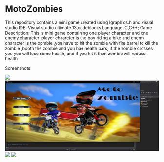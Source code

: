 # MotoZombies
This repository contains a mini game created using Igraphics.h and visual studio
IDE: Visual studio ultimate 13,codeblocks
Language: C,C++;
Game Description: This is mini game containing one player character and one enemy character ,player chaarcter is the boy riding a bike and enemy character is the xpmbie ,you have to hit the zombie with  fire barrel to kill the  zombie ,booth the zombie and you hae health bars, if the zombie crosses you you will lose some health, and if you hit it then zombie will reduce health

Screenshots:

![](images/gaem.png)
![](images/menu.png)
![](images/credits.png)
![](images/instruction.png)

